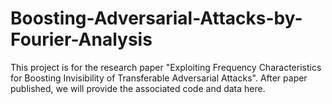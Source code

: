 # Boosting-Adversarial-Attacks-by-Fourier-Analysis
This project is for the research paper "Exploiting Frequency Characteristics for Boosting Invisibility of Transferable Adversarial Attacks". After paper published, we will provide the associated code and data here.
